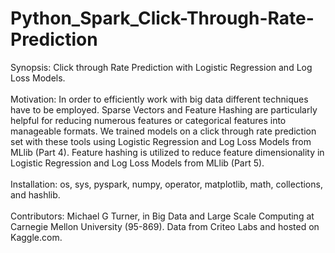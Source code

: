 # Python_Spark_Click-Through-Rate-Prediction
Synopsis: Click through Rate Prediction with Logistic Regression and Log Loss Models.
<br />
<br />
Motivation:  In order to efficiently work with big data different techniques have to be employed.  Sparse Vectors and Feature Hashing are particularly helpful for reducing numerous features or categorical features into manageable formats.  We trained models on a click through rate prediction set with these tools using Logistic Regression and Log Loss Models from MLlib (Part 4).  Feature hashing is utilized to reduce feature dimensionality in Logistic Regression and Log Loss Models from MLlib (Part 5).  
<br />
Installation: os, sys, pyspark, numpy, operator, matplotlib, math, collections, and hashlib.
<br />
<br />
Contributors: Michael G Turner, in Big Data and Large Scale Computing at Carnegie Mellon University (95-869).  Data from Criteo Labs and hosted on Kaggle.com.
